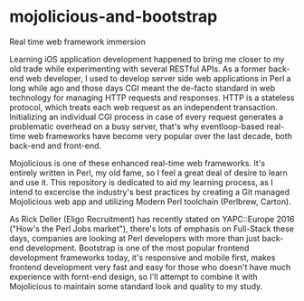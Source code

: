 # mojolicious-and-bootstrap
Real time web framework immersion 

Learning iOS application development happened to bring me closer to my old trade while experimenting with several RESTful APIs. As a former back-end web developer, I used to develop server side web applications in Perl a long while ago and those days CGI meant the de-facto standard in web technology for managing HTTP requests and responses. HTTP is a stateless protocol, which treats each web request as an independent transaction. Initializing an individual CGI process in case of every request generates a problematic overhead on a busy server, that's why eventloop-based real-time web frameworks have become very popular over the last decade, both back-end and front-end.

Mojolicious is one of these enhanced real-time web frameworks. It's entirely written in Perl, my old fame, so I feel a great deal of desire to learn and use it. This repository is dedicated to aid my learning process, as I intend to excercise the industry's best practices by creating a Git managed Mojolicious web app and utilizing Modern Perl toolchain (Perlbrew, Carton).

As Rick Deller (Eligo Recruitment) has recently stated on YAPC::Europe 2016 ("How's the Perl Jobs market"), there's lots of emphasis on Full-Stack these days, companies are looking at Perl developers with more than just back-end development. Bootstrap is one of the most popular frontend development frameworks today, it's responsive and mobile first, makes frontend development very fast and easy for those who doesn't have much experience with fornt-end design, so I'll attempt to combine it with Mojolicious to maintain some standard look and quality to my study.  
